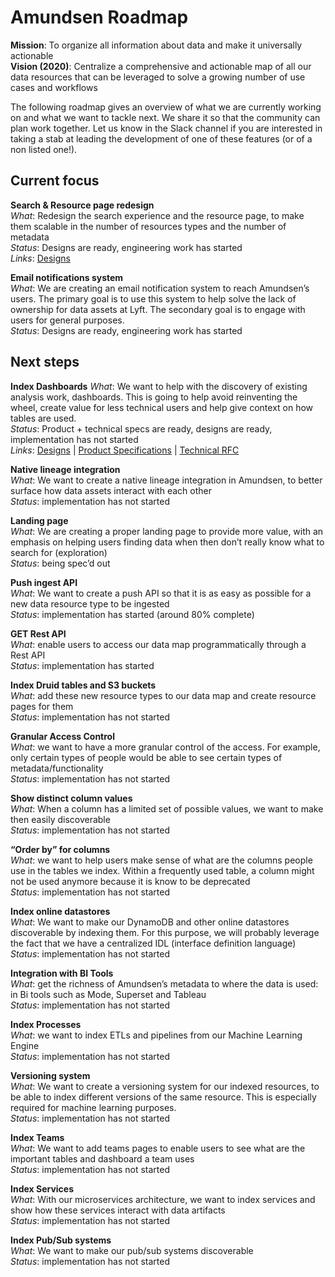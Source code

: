 # Amundsen Roadmap

**Mission**: To organize all information about data and make it universally actionable<br/>
**Vision (2020)**: Centralize a comprehensive and actionable map of all our data resources that can be leveraged to solve a growing number of use cases and workflows

The following roadmap gives an overview of what we are currently working on and what we want to tackle next. We share it so that the community can plan work together. Let us know in the Slack channel if you are interested in taking a stab at leading the development of one of these features (or of a non listed one!).

## Current focus

**Search & Resource page redesign**<br/>
*What*: Redesign the search experience and the resource page, to make them scalable in the number of resources types and the number of metadata<br/>
*Status*: Designs are ready, engineering work has started<br/>
*Links*: [Designs](https://drive.google.com/drive/folders/12oBrcXUsDtOsuU_QvO93LTvs4Dehx6az?usp=sharing)

**Email notifications system**<br/>
*What*: We are creating an email notification system to reach Amundsen’s users. The primary goal is to use this system to help solve the lack of ownership for data assets at Lyft. The secondary goal is to engage with users for general purposes.<br/>
*Status*: Designs are ready, engineering work has started

## Next steps

**Index Dashboards**
*What*: We want to help with the discovery of existing analysis work, dashboards. This is going to help avoid reinventing the wheel, create value for less technical users and help give context on how tables are used.<br/>
*Status*: Product + technical specs are ready, designs are ready, implementation has not started<br/>
*Links*: [Designs](https://drive.google.com/drive/folders/12oBrcXUsDtOsuU_QvO93LTvs4Dehx6az?usp=sharing) | [Product Specifications](https://docs.google.com/document/d/16cSKgM2sCYvhKq54yfwaHKwslJEGtdS2g5dcPV4p5qo/edit?usp=sharing) | [Technical RFC](https://docs.google.com/document/d/1PHk8OjcIULJ7hG0ckeMrRfTk3vXqnq5asEykgQUw-Ow/edit?usp=sharing)

**Native lineage integration**<br/>
*What*: We want to create a native lineage integration in Amundsen, to better surface how data assets interact with each other<br/>
*Status*: implementation has not started

**Landing page**<br/>
*What*: We are creating a proper landing page to provide more value, with an emphasis on helping users finding data when then don’t really know what to search for (exploration)<br/>
*Status*: being spec’d out

**Push ingest API**<br/>
*What*: We want to create a push API so that it is as easy as possible for a new data resource type to be ingested<br/>
*Status*: implementation has started (around 80% complete)

**GET Rest API**<br/>
*What*: enable users to access our data map programmatically through a Rest API<br/>
*Status*: implementation has started

**Index Druid tables and S3 buckets**<br/>
*What*: add these new resource types to our data map and create resource pages for them<br/>
*Status*:  implementation has not started

**Granular Access Control**<br/>
*What*: we want to have a more granular control of the access. For example, only certain types of people would be able to see certain types of metadata/functionality<br/>
*Status*: implementation has not started

**Show distinct column values**<br/>
*What*: When a column has a limited set of possible values, we want to make then easily discoverable<br/>
*Status*: implementation has not started

**“Order by” for columns**<br/>
*What*: we want to help users make sense of what are the columns people use in the tables we index. Within a frequently used table, a column might not be used anymore because it is know to be deprecated<br/>
*Status*: implementation has not started

**Index online datastores**<br/>
*What*: We want to make our DynamoDB and other online datastores discoverable by indexing them. For this purpose, we will probably leverage the fact that we have a centralized IDL (interface definition language)<br/>
*Status*: implementation has not started

**Integration with BI Tools**<br/>
*What*: get the richness of Amundsen’s metadata to where the data is used: in Bi tools such as Mode, Superset and Tableau<br/>
*Status*: implementation has not started

**Index Processes**<br/>
*What*: we want to index ETLs and pipelines from our Machine Learning Engine<br/>
*Status*: implementation has not started

**Versioning system**<br/>
*What*: We want to create a versioning system for our indexed resources, to be able to index different versions of the same resource. This is especially required for machine learning purposes.<br/>
*Status*: implementation has not started

**Index Teams**<br/>
*What*: We want to add teams pages to enable users to see what are the important tables and dashboard a team uses<br/>
*Status*: implementation has not started

**Index Services**<br/>
*What*: With our microservices architecture, we want to index services and show how these services interact with data artifacts<br/>
*Status*: implementation has not started

**Index Pub/Sub systems**<br/>
*What*: We want to make our pub/sub systems discoverable<br/>
*Status*: implementation has not started


